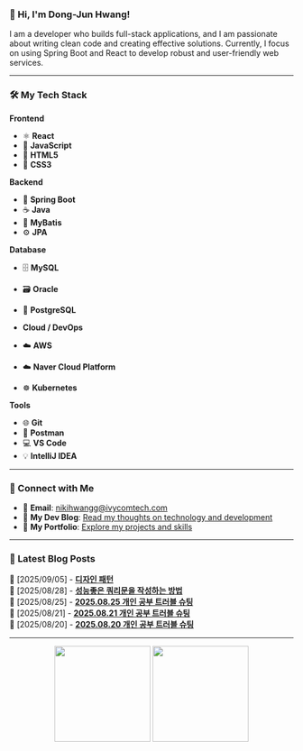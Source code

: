 ### 👋 Hi, I'm Dong-Jun Hwang!

I am a developer who builds full-stack applications, and I am passionate about writing clean code and creating effective solutions.
Currently, I focus on using Spring Boot and React to develop robust and user-friendly web services.

---

### 🛠️ My Tech Stack

**Frontend**
- ⚛️ **React**
- 📝 **JavaScript**
- 📄 **HTML5**
- 🎨 **CSS3**

**Backend**
- 🌿 **Spring Boot**
- ☕ **Java**
- 💾 **MyBatis**
- ⚙️ **JPA**

**Database**
- 🗄️ **MySQL**
- 🗃️ **Oracle**
- 🐘 **PostgreSQL**

- **Cloud / DevOps**
- ☁️ **AWS**
- ☁️ **Naver Cloud Platform**
- ☸️ **Kubernetes**

**Tools**
- 🌐 **Git**
- 🚀 **Postman**
- 💻 **VS Code**
- 💡 **IntelliJ IDEA**

---

### 🔗 Connect with Me

- 📧 **Email**: nikihwangg@ivycomtech.com
- 📖 **My Dev Blog**: [Read my thoughts on technology and development](https://nikihwangg.tistory.com/)
- 💼 **My Portfolio**: [Explore my projects and skills](https://www.notion.so/226db2c782bb80f68617ed9ef0ff5991)

---

### 📝 Latest Blog Posts

<!--START_SECTION:blog-->
📝 [2025/09/05] - **[디자인 패턴](https://nikihwangg.tistory.com/149)**  <br/>
📝 [2025/08/28] - **[성능좋은 쿼리문을 작성하는 방법](https://nikihwangg.tistory.com/148)**  <br/>
📝 [2025/08/25] - **[2025.08.25 개인 공부 트러블 슈팅](https://nikihwangg.tistory.com/147)**  <br/>
📝 [2025/08/21] - **[2025.08.21 개인 공부 트러블 슈팅](https://nikihwangg.tistory.com/146)**  <br/>
📝 [2025/08/20] - **[2025.08.20 개인 공부 트러블 슈팅](https://nikihwangg.tistory.com/145)**  <br/>
<!--END_SECTION:blog-->

---

<p align="center">
  <img src="https://github-readme-stats.vercel.app/api?username=d5ngjun2&show_icons=true&hide_border=false&border_color=1e90ff&bg_color=ffffff&title_color=1e3c72&text_color=2a52be&icon_color=1e90ff&border_radius=15&custom_title=%20My%20GitHub%20Stats" height="170" />
  <img src="https://github-readme-stats.vercel.app/api/top-langs/?username=d5ngjun2&layout=compact&hide_border=false&border_color=1e90ff&bg_color=ffffff&title_color=1e3c72&text_color=2a52be&border_radius=15" height="170" />
</p>
